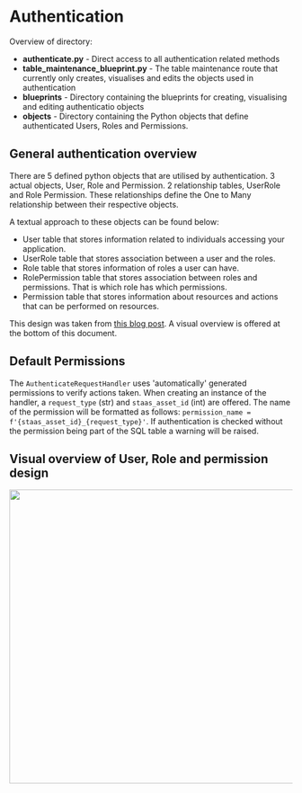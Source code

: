 # Authentication
Overview of directory:
* **authenticate.py** - Direct access to all authentication related methods
* **table_maintenance_blueprint.py** - The table maintenance route that currently only creates, visualises and edits the objects used in authentication
* **blueprints** - Directory containing the blueprints for creating, visualising and editing authenticatio objects
* **objects** - Directory containing the Python objects that define authenticated Users, Roles and Permissions.

## General authentication overview
There are 5 defined python objects that are utilised by authentication.
3 actual objects, User, Role and Permission.
2 relationship tables, UserRole and Role Permission.
These relationships define the One to Many relationship between their respective objects.

A textual approach to these objects can be found below:
* User table that stores information related to individuals accessing your application.
* UserRole table that stores association between a user and the roles.
* Role table that stores information of roles a user can have.
* RolePermission table that stores association between roles and permissions. That is which role has which permissions.
* Permission table that stores information about resources and actions that can be performed on resources.

This design was taken from [this blog post](https://www.nikhilajain.com/post/user-role-permission-model).
A visual overview is offered at the bottom of this document.

## Default Permissions
The `AuthenticateRequestHandler` uses 'automatically' generated permissions to verify actions taken.
When creating an instance of the handler, a `request_type` (str) and `staas_asset_id` (int) are offered.
The name of the permission will be formatted as follows: `permission_name = f'{staas_asset_id}_{request_type}'`.
If authentication is checked without the permission being part of the SQL table a warning will be raised.

## Visual overview of User, Role and permission design
<p align="center">
  <img width="1000" height="523" src="https://github.com/GigaStorage/storage-as-a-service/blob/main/images/role-based-access-control.jpg?raw=True">
</p>
